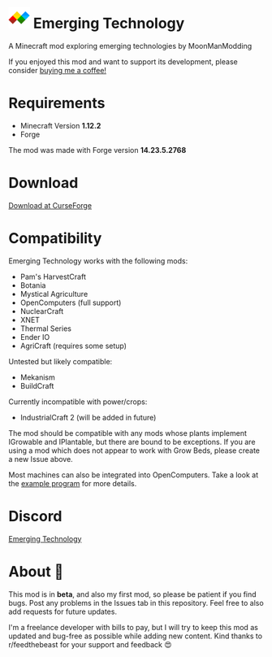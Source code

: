 # <img src="images/Logo.png" alt="Emerging Technology" height="42" width="42"> Emerging Technology
<p>A Minecraft mod exploring emerging technologies by MoonManModding</p>

If you enjoyed this mod and want to support its development, please consider <a href="https://www.buymeacoffee.com/6KXahpF">buying me a coffee!</a>

# Requirements
- Minecraft Version <b>1.12.2</b>
- Forge

The mod was made with Forge version <b>14.23.5.2768</b>

# Download
<a href="https://www.curseforge.com/minecraft/mc-mods/emerging-technology-hydroponics">Download at CurseForge</a>

# Compatibility
Emerging Technology works with the following mods:

- Pam's HarvestCraft
- Botania
- Mystical Agriculture
- OpenComputers (full support)
- NuclearCraft
- XNET
- Thermal Series
- Ender IO
- AgriCraft (requires some setup)

Untested but likely compatible:
- Mekanism
- BuildCraft

Currently incompatible with power/crops:
- IndustrialCraft 2 (will be added in future)

The mod should be compatible with any mods whose plants implement IGrowable and IPlantable, but there are bound to be exceptions. If you are using a mod which does not appear to work with Grow Beds, please create a new Issue above.

Most machines can also be integrated into OpenComputers. Take a look at the <a href="https://github.com/MoonManModding/EmergingTechnology/blob/master/examples/open-computers-example.lua">example program</a> for more details. 

# Discord
<a href="https://discord.gg/Nm3sMXF">Emerging Technology</a>

# About 🔬

This mod is in <b>beta</b>, and also my first mod, so please be patient if you find bugs. Post any problems in the Issues tab in this repository. Feel free to also add requests for future updates.

I'm a freelance developer with bills to pay, but I will try to keep this mod as updated and bug-free as possible while adding new content. Kind thanks to r/feedthebeast for your support and feedback 😍


